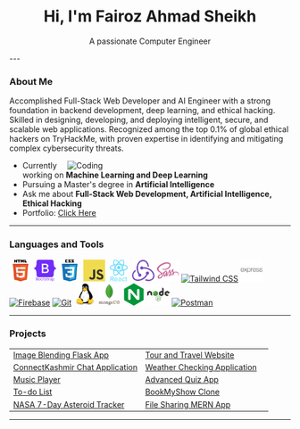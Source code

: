 <h1 align="center">Hi, I'm Fairoz Ahmad Sheikh</h1>
<p align="center">A passionate Computer Engineer</p>
---

### About Me
Accomplished Full-Stack Web Developer and AI Engineer with a strong foundation in backend development, deep learning, and ethical hacking. Skilled in designing, developing, and deploying intelligent, secure, and scalable web applications. Recognized among the top 0.1% of global ethical hackers on TryHackMe, with proven expertise in identifying and mitigating complex cybersecurity threats.

<img align="right" alt="Coding" width="400" src="https://cdn.dribbble.com/users/1162077/screenshots/3848914/programmer.gif">

- Currently working on **Machine Learning and Deep Learning**  
- Pursuing a Master's degree in **Artificial Intelligence**  
- Ask me about **Full-Stack Web Development, Artificial Intelligence, Ethical Hacking**  
- Portfolio: [Click Here](https://portfolio-three-gray-24.vercel.app/)  

---
### Languages and Tools
<p align="left">
  <a href="https://www.w3.org/html/" target="_blank"><img src="https://raw.githubusercontent.com/devicons/devicon/master/icons/html5/html5-original-wordmark.svg" alt="HTML5" width="40" height="40"/></a>
  <a href="https://getbootstrap.com" target="_blank"><img src="https://raw.githubusercontent.com/devicons/devicon/master/icons/bootstrap/bootstrap-plain-wordmark.svg" alt="Bootstrap" width="40" height="40"/></a>
  <a href="https://www.w3schools.com/css/" target="_blank"><img src="https://raw.githubusercontent.com/devicons/devicon/master/icons/css3/css3-original-wordmark.svg" alt="CSS3" width="40" height="40"/></a>
  <a href="https://developer.mozilla.org/en-US/docs/Web/JavaScript" target="_blank"><img src="https://raw.githubusercontent.com/devicons/devicon/master/icons/javascript/javascript-original.svg" alt="JavaScript" width="40" height="40"/></a>
  <a href="https://reactjs.org/" target="_blank"><img src="https://raw.githubusercontent.com/devicons/devicon/master/icons/react/react-original-wordmark.svg" alt="React" width="40" height="40"/></a>
  <a href="https://redux.js.org" target="_blank"><img src="https://raw.githubusercontent.com/devicons/devicon/master/icons/redux/redux-original.svg" alt="Redux" width="40" height="40"/></a>
  <a href="https://sass-lang.com" target="_blank"><img src="https://raw.githubusercontent.com/devicons/devicon/master/icons/sass/sass-original.svg" alt="Sass" width="40" height="40"/></a>
  <a href="https://tailwindcss.com/" target="_blank"><img src="https://www.vectorlogo.zone/logos/tailwindcss/tailwindcss-icon.svg" alt="Tailwind CSS" width="40" height="40"/></a>
  <a href="https://expressjs.com" target="_blank"><img src="https://raw.githubusercontent.com/devicons/devicon/master/icons/express/express-original-wordmark.svg" alt="Express" width="40" height="40"/></a>
  <a href="https://firebase.google.com/" target="_blank"><img src="https://www.vectorlogo.zone/logos/firebase/firebase-icon.svg" alt="Firebase" width="40" height="40"/></a>
  <a href="https://git-scm.com/" target="_blank"><img src="https://www.vectorlogo.zone/logos/git-scm/git-scm-icon.svg" alt="Git" width="40" height="40"/></a>
  <a href="https://www.linux.org/" target="_blank"><img src="https://raw.githubusercontent.com/devicons/devicon/master/icons/linux/linux-original.svg" alt="Linux" width="40" height="40"/></a>
  <a href="https://www.mongodb.com/" target="_blank"><img src="https://raw.githubusercontent.com/devicons/devicon/master/icons/mongodb/mongodb-original-wordmark.svg" alt="MongoDB" width="40" height="40"/></a>
  <a href="https://www.nginx.com" target="_blank"><img src="https://raw.githubusercontent.com/devicons/devicon/master/icons/nginx/nginx-original.svg" alt="Nginx" width="40" height="40"/></a>
  <a href="https://nodejs.org" target="_blank"><img src="https://raw.githubusercontent.com/devicons/devicon/master/icons/nodejs/nodejs-original-wordmark.svg" alt="Node.js" width="40" height="40"/></a>
  <a href="https://postman.com" target="_blank"><img src="https://www.vectorlogo.zone/logos/getpostman/getpostman-icon.svg" alt="Postman" width="40" height="40"/></a>
</p>

---
### Projects
<table>
  <tr>
    <td><a href="https://image-blending-app.onrender.com/">Image Blending Flask App</a></td>
    <td><a href="https://travel-frontend-git-main-fairozs-projects.vercel.app/home">Tour and Travel Website</a></td>
  </tr>
  <tr>
    <td><a href="https://connect-kashmir-frontend.vercel.app/login">ConnectKashmir Chat Application</a></td>
    <td><a href="https://weather-check-pink.vercel.app/">Weather Checking Application</a></td>
  </tr>
  <tr>
    <td><a href="https://music-player-gamma-nine.vercel.app/">Music Player</a></td>
    <td><a href="https://advanced-quiz-app-psi.vercel.app/">Advanced Quiz App</a></td>
  </tr>
  <tr>
    <td><a href="https://todo-app-khaki-iota.vercel.app/">To-do List</a></td>
    <td><a href="https://bookmyshow-frontend-snowy.vercel.app/">BookMyShow Clone</a></td>
  </tr>
  <tr>
    <td><a href="https://fairozahmadsheikh.github.io/Near-Earth-Asteroid-Tracker/">NASA 7-Day Asteroid Tracker</a></td>
    <td><a href="https://filesharing-frontend-lime.vercel.app/">File Sharing MERN App</a></td>
    <td></td>
  </tr>
</table>

---